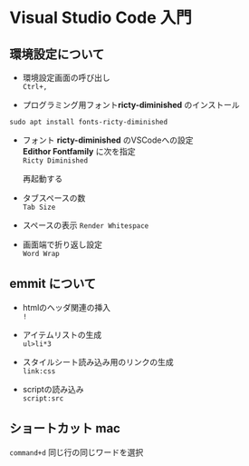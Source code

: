 # Visual Studio Code 入門

## 環境設定について
- 環境設定画面の呼び出し  
```Ctrl+,```

- プログラミング用フォント**ricty-diminished** のインストール 
```command
sudo apt install fonts-ricty-diminished
```
- フォント **ricty-diminished** のVSCodeへの設定  
  **Edithor Fontfamily** に次を指定  
  ```Ricty Diminished```  

  再起動する

- タブスペースの数  
```Tab Size```

- スペースの表示
```Render Whitespace```

- 画面端で折り返し設定  
```Word Wrap```


## emmit について  
- htmlのヘッダ関連の挿入  
```!```

- アイテムリストの生成  
```ul>li*3```

- スタイルシート読み込み用のリンクの生成  
```link:css```

- scriptの読み込み  
```script:src```


## ショートカット mac
```command+d``` 同じ行の同じワードを選択


